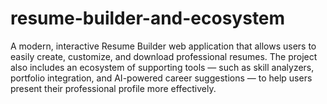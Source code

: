 # resume-builder-and-ecosystem
A modern, interactive Resume Builder web application that allows users to easily create, customize, and download professional resumes. The project also includes an ecosystem of supporting tools — such as skill analyzers, portfolio integration, and AI-powered career suggestions — to help users present their professional profile more effectively.
